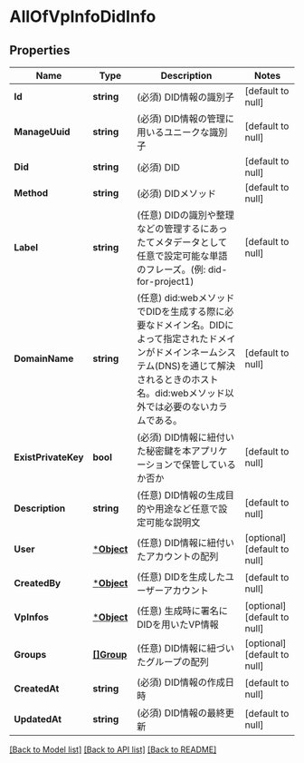 # AllOfVpInfoDidInfo

## Properties
Name | Type | Description | Notes
------------ | ------------- | ------------- | -------------
**Id** | **string** | (必須) DID情報の識別子 | [default to null]
**ManageUuid** | **string** | (必須) DID情報の管理に用いるユニークな識別子 | [default to null]
**Did** | **string** | (必須) DID | [default to null]
**Method** | **string** | (必須) DIDメソッド | [default to null]
**Label** | **string** | (任意) DIDの識別や整理などの管理するにあったてメタデータとして任意で設定可能な単語のフレーズ。(例: did-for-project1) | [default to null]
**DomainName** | **string** | (任意) did:webメソッドでDIDを生成する際に必要なドメイン名。DIDによって指定されたドメインがドメインネームシステム(DNS)を通じて解決されるときのホスト名。did:webメソッド以外では必要のないカラムである。 | [default to null]
**ExistPrivateKey** | **bool** | (必須) DID情報に紐付いた秘密鍵を本アプリケーションで保管しているか否か | [default to null]
**Description** | **string** | (任意) DID情報の生成目的や用途など任意で設定可能な説明文 | [default to null]
**User** | [***Object**](.md) | (任意) DID情報に紐付いたアカウントの配列 | [optional] [default to null]
**CreatedBy** | [***Object**](.md) | (任意) DIDを生成したユーザーアカウント | [default to null]
**VpInfos** | [***Object**](.md) | (任意) 生成時に署名にDIDを用いたVP情報 | [optional] [default to null]
**Groups** | [**[]Group**](Group.md) | (任意) DID情報に紐づいたグループの配列 | [optional] [default to null]
**CreatedAt** | **string** | (必須) DID情報の作成日時 | [default to null]
**UpdatedAt** | **string** | (必須) DID情報の最終更新 | [default to null]

[[Back to Model list]](../README.md#documentation-for-models) [[Back to API list]](../README.md#documentation-for-api-endpoints) [[Back to README]](../README.md)

